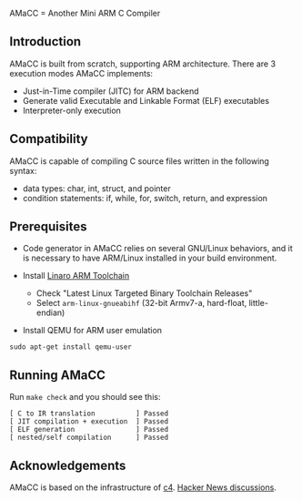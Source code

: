 AMaCC = Another Mini ARM C Compiler

Introduction
------------
AMaCC is built from scratch, supporting ARM architecture.
There are 3 execution modes AMaCC implements:
* Just-in-Time compiler (JITC) for ARM backend
* Generate valid Executable and Linkable Format (ELF) executables
* Interpreter-only execution

Compatibility
-------------
AMaCC is capable of compiling C source files written in the following
syntax:
* data types: char, int, struct, and pointer
* condition statements: if, while, for, switch, return, and expression

Prerequisites
-------------
* Code generator in AMaCC relies on several GNU/Linux behaviors, and it
  is necessary to have ARM/Linux installed in your build environment.
* Install [Linaro ARM Toolchain](http://www.linaro.org/downloads/)
    - Check "Latest Linux Targeted Binary Toolchain Releases"
    - Select `arm-linux-gnueabihf` (32-bit Armv7-a, hard-float, little-endian)

* Install QEMU for ARM user emulation
```shell
sudo apt-get install qemu-user
```

Running AMaCC
-------------
Run `make check` and you should see this:
```
[ C to IR translation          ] Passed
[ JIT compilation + execution  ] Passed
[ ELF generation               ] Passed
[ nested/self compilation      ] Passed
```

Acknowledgements
----------------
AMaCC is based on the infrastructure of [c4](https://github.com/rswier/c4).
[Hacker News discussions](https://news.ycombinator.com/item?id=11411124).
